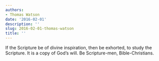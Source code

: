 ```yaml
---
authors:
- Thomas Watson
date: '2016-02-01'
description: ''
slug: 2016-02-01-thomas-watson
title: ''
---
```

If the Scripture be of divine inspiration, then be exhorted, to study the Scripture. It is a copy of God’s will. Be Scripture-men, Bible-Christians.



